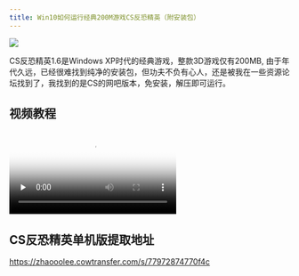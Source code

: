 ```yaml
---
title: Win10如何运行经典200M游戏CS反恐精英（附安装包）
---
```




![](https://www.v2fy.com/asset/0i/jikemiji/jikemiji-md/2020-10-16-cs.assets/1240-20201016220216559.png)



CS反恐精英1.6是Windows XP时代的经典游戏，整款3D游戏仅有200MB, 由于年代久远，已经很难找到纯净的安装包，但功夫不负有心人，还是被我在一些资源论坛找到了，我找到的是CS的网吧版本，免安装，解压即可运行。



## 视频教程



<video id="video" controls="" preload="none" poster="https://www.v2fy.com/asset/0i/jikemiji/jikemiji-md/2020-10-15-tiktok.assets/image-20201016083053400.png">
<source id="mp4" src="https://www.v2fy.com/asset/0i/jikemiji/jikemiji-md/2020-10-16-cs.assets/cs.mp4" type="video/mp4">
</video>



## CS反恐精英单机版提取地址


https://zhaooolee.cowtransfer.com/s/77972874770f4c
